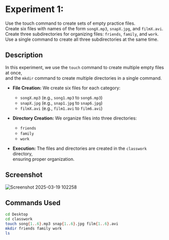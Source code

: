 # Experiment 1:  
Use the touch command to create sets of empty practice files.  
Create six files with names of the form `songX.mp3`, `snapX.jpg`, and `filmX.avi`.  
Create three subdirectories for organizing files: `friends`, `family`, and `work`.  
Use a single command to create all three subdirectories at the same time.  

## Description  
In this experiment, we use the `touch` command to create multiple empty files at once,  
and the `mkdir` command to create multiple directories in a single command.  

- **File Creation:** We create six files for each category:  
  - `songX.mp3` (e.g., `song1.mp3` to `song6.mp3`)  
  - `snapX.jpg` (e.g., `snap1.jpg` to `snap6.jpg`)  
  - `filmX.avi` (e.g., `film1.avi` to `film6.avi`)  

- **Directory Creation:** We organize files into three directories:  
  - `friends`  
  - `family`  
  - `work`  

- **Execution:** The files and directories are created in the `classwork` directory,  
  ensuring proper organization.  

## Screenshot  
![Screenshot 2025-03-19 102258](https://github.com/user-attachments/assets/35e46687-a70b-4493-847f-14cd2096f753)
 

## Commands Used  
```bash
cd Desktop
cd classwork
touch song{1..6}.mp3 snap{1..6}.jpg film{1..6}.avi
mkdir friends family work
ls
